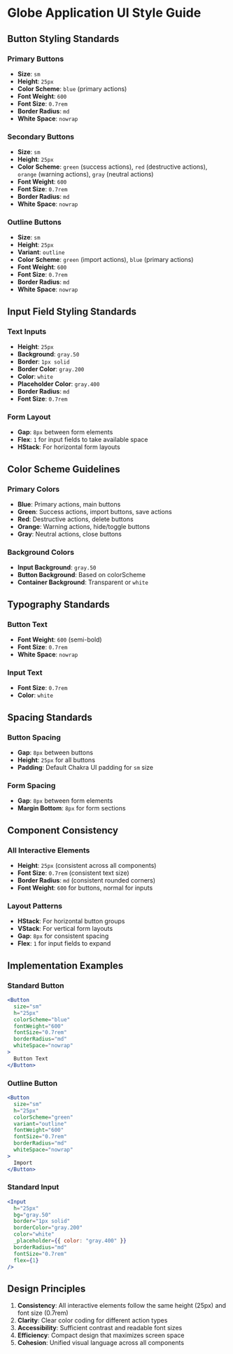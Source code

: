 # Globe Application UI Style Guide

## Button Styling Standards

### Primary Buttons
- **Size**: `sm`
- **Height**: `25px`
- **Color Scheme**: `blue` (primary actions)
- **Font Weight**: `600`
- **Font Size**: `0.7rem`
- **Border Radius**: `md`
- **White Space**: `nowrap`

### Secondary Buttons
- **Size**: `sm`
- **Height**: `25px`
- **Color Scheme**: `green` (success actions), `red` (destructive actions), `orange` (warning actions), `gray` (neutral actions)
- **Font Weight**: `600`
- **Font Size**: `0.7rem`
- **Border Radius**: `md`
- **White Space**: `nowrap`

### Outline Buttons
- **Size**: `sm`
- **Height**: `25px`
- **Variant**: `outline`
- **Color Scheme**: `green` (import actions), `blue` (primary actions)
- **Font Weight**: `600`
- **Font Size**: `0.7rem`
- **Border Radius**: `md`
- **White Space**: `nowrap`

## Input Field Styling Standards

### Text Inputs
- **Height**: `25px`
- **Background**: `gray.50`
- **Border**: `1px solid`
- **Border Color**: `gray.200`
- **Color**: `white`
- **Placeholder Color**: `gray.400`
- **Border Radius**: `md`
- **Font Size**: `0.7rem`

### Form Layout
- **Gap**: `8px` between form elements
- **Flex**: `1` for input fields to take available space
- **HStack**: For horizontal form layouts

## Color Scheme Guidelines

### Primary Colors
- **Blue**: Primary actions, main buttons
- **Green**: Success actions, import buttons, save actions
- **Red**: Destructive actions, delete buttons
- **Orange**: Warning actions, hide/toggle buttons
- **Gray**: Neutral actions, close buttons

### Background Colors
- **Input Background**: `gray.50`
- **Button Background**: Based on colorScheme
- **Container Background**: Transparent or `white`

## Typography Standards

### Button Text
- **Font Weight**: `600` (semi-bold)
- **Font Size**: `0.7rem`
- **White Space**: `nowrap`

### Input Text
- **Font Size**: `0.7rem`
- **Color**: `white`

## Spacing Standards

### Button Spacing
- **Gap**: `8px` between buttons
- **Height**: `25px` for all buttons
- **Padding**: Default Chakra UI padding for `sm` size

### Form Spacing
- **Gap**: `8px` between form elements
- **Margin Bottom**: `8px` for form sections

## Component Consistency

### All Interactive Elements
- **Height**: `25px` (consistent across all components)
- **Font Size**: `0.7rem` (consistent text size)
- **Border Radius**: `md` (consistent rounded corners)
- **Font Weight**: `600` for buttons, normal for inputs

### Layout Patterns
- **HStack**: For horizontal button groups
- **VStack**: For vertical form layouts
- **Gap**: `8px` for consistent spacing
- **Flex**: `1` for input fields to expand

## Implementation Examples

### Standard Button
```jsx
<Button
  size="sm"
  h="25px"
  colorScheme="blue"
  fontWeight="600"
  fontSize="0.7rem"
  borderRadius="md"
  whiteSpace="nowrap"
>
  Button Text
</Button>
```

### Outline Button
```jsx
<Button
  size="sm"
  h="25px"
  colorScheme="green"
  variant="outline"
  fontWeight="600"
  fontSize="0.7rem"
  borderRadius="md"
  whiteSpace="nowrap"
>
  Import
</Button>
```

### Standard Input
```jsx
<Input
  h="25px"
  bg="gray.50"
  border="1px solid"
  borderColor="gray.200"
  color="white"
  _placeholder={{ color: "gray.400" }}
  borderRadius="md"
  fontSize="0.7rem"
  flex={1}
/>
```

## Design Principles

1. **Consistency**: All interactive elements follow the same height (25px) and font size (0.7rem)
2. **Clarity**: Clear color coding for different action types
3. **Accessibility**: Sufficient contrast and readable font sizes
4. **Efficiency**: Compact design that maximizes screen space
5. **Cohesion**: Unified visual language across all components

